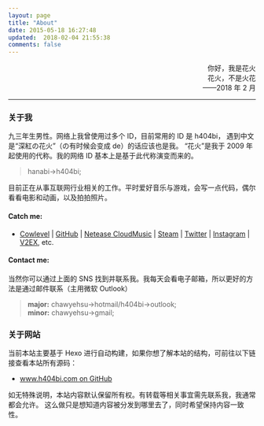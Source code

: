```yaml
---
layout: page
title: "About"
date: 2015-05-18 16:27:48
updated:  2018-02-04 21:55:38
comments: false
---
```


<div style="text-align:right">
你好，我是花火<br>花火，不是火花<br>——2018 年 2 月
</div>
<hr>

### 关于我

九三年生男性。网络上我曾使用过多个 ID，目前常用的 ID 是 h404bi，
遇到中文是“深紅の花火”（の有时候会变成 de）的话应该也是我。
“花火”是我于 2009 年起使用的代称。我的网络 ID 基本上是基于此代称演变而来的。

> hanabi->h404bi;

目前正在从事互联网行业相关的工作。平时爱好音乐与游戏，会写一点代码，偶尔看看电影和动画，以及拍拍照片。

#### Catch me:

 - [Cowlevel](https://cowlevel.net/people/h404bi) | [GitHub](https://github.com/h404bi) | [Netease CloudMusic](http://music.163.com/#/user/home?id=35631431) | [Steam](http://steamcommunity.com/id/h404bi) | [Twitter](https://twitter.com/h404bi) | [Instagram](https://www.instagram.com/chawyehsu/) | [V2EX](https://www.v2ex.com/member/h404bi), etc.

#### Contact me:

当然你可以通过上面的 SNS 找到并联系我。我每天会看电子邮箱，所以更好的方法是通过邮件联系（主用微软 Outlook）

> **major:** chawyehsu->hotmail/h404bi->outlook;  
> <span class="meta">**minor:** chawyehsu->gmail;</span>

### 关于网站

当前本站主要基于 Hexo 进行自动构建，如果你想了解本站的结构，可前往以下链接查看本站所有源码：

- [www.h404bi.com on GitHub](https://github.com/h404bi/www.h404bi.com)

如无特殊说明，本站内容默认保留所有权。有转载等相关事宜需先联系我，我通常都会允许。
这么做只是想知道内容被分发到哪里去了，同时希望保持内容一致性。
